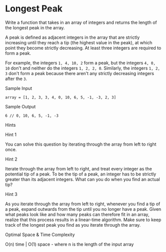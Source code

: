# Longest Peak

Write a function that takes in an array of integers and returns the length of the longest peak in the array.

A peak is defined as adjacent integers in the array that are strictly increasing until they reach a tip (the highest value in the peak), at which point they become strictly decreasing. At least three integers are required to form a peak.

For example, the integers `1, 4, 10, 2` form a peak, but the integers `4, 0, 10` don't and neither do the integers `1, 2, 2, 0`. Similarly, the integers `1, 2, 3` don't form a peak because there aren't any strictly decreasing integers after the `3`.

Sample Input
```
array = [1, 2, 3, 3, 4, 0, 10, 6, 5, -1, -3, 2, 3]
```

Sample Output
```
6 // 0, 10, 6, 5, -1, -3
```

Hints

Hint 1

You can solve this question by iterating through the array from left to right once.

Hint 2

Iterate through the array from left to right, and treat every integer as the potential tip of a peak. To be the tip of a peak, an integer has to be strictly greater than its adjacent integers. What can you do when you find an actual tip?

Hint 3

As you iterate through the array from left to right, whenever you find a tip of a peak, expand outwards from the tip until you no longer have a peak. Given what peaks look like and how many peaks can therefore fit in an array, realize that this process results in a linear-time algorithm. Make sure to keep track of the longest peak you find as you iterate through the array.

Optimal Space & Time Complexity

O(n) time | O(1) space - where n is the length of the input array